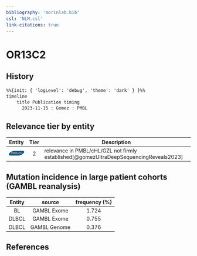 ```yaml
---
bibliography: 'morinlab.bib'
csl: 'NLM.csl'
link-citations: true
---
```


# OR13C2

## History

```mermaid
%%{init: { 'logLevel': 'debug', 'theme': 'dark' } }%%
timeline
    title Publication timing
      2023-11-15 : Gomez : PMBL
```


## Relevance tier by entity

|Entity|Tier|Description|
|:------:|:----:|--------------------------------------|
|![PMBL](images/icons/PMBL_tier2.png)|2|relevance in PMBL/cHL/GZL not firmly established[@gomezUltraDeepSequencingReveals2023]|


## Mutation incidence in large patient cohorts (GAMBL reanalysis)

|Entity|source |frequency (%)|
|:------:|:----:|:----:|
|BL|GAMBL Exome |1.724 |
|DLBCL|GAMBL Exome |0.755 |
|DLBCL|GAMBL Genome |0.376 |


## References


